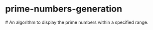 # prime-numbers-generation

<html>
  #<title>project</title>  
An algorithm to display the prime numbers within a specified range.

</html>
